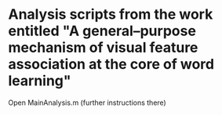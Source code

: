# Analysis scripts from the work entitled "A general–purpose mechanism of visual feature association at the core of word learning"

Open MainAnalysis.m (further instructions there)
